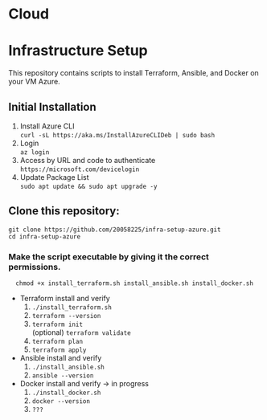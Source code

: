 # Cloud
# Infrastructure Setup

This repository contains scripts to install Terraform, Ansible, and Docker on your VM Azure.

## Initial Installation
   1. Install Azure CLI   
      ```curl -sL https://aka.ms/InstallAzureCLIDeb | sudo bash```
   2. Login   
      ```az login```
   3. Access by URL and code to authenticate   
      ```https://microsoft.com/devicelogin ```
   4. Update Package List   
      ```sudo apt update && sudo apt upgrade -y```
      
## Clone this repository:
   ```git clone https://github.com/20058225/infra-setup-azure.git```   
   ```cd infra-setup-azure```
   
   ### Make the script executable by giving it the correct permissions. 
      chmod +x install_terraform.sh install_ansible.sh install_docker.sh

   - Terraform install and verify
      1. ```./install_terraform.sh```   
      2. ```terraform --version```   
      3. ```terraform init```   
         (optional) ```terraform validate```
      4. ```terraform plan```   
      5. ```terraform apply```   
   - Ansible install and verify 
      1. ```./install_ansible.sh```   
      2. ```ansible --version```   
   - Docker install and verify -> in progress
      1. ```./install_docker.sh```   
      1. ```docker --version```   
      3. ```???```   
     
         
 
   
